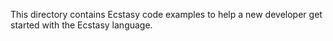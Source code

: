 This directory contains Ecstasy code examples to help
a new developer get started with the Ecstasy language.